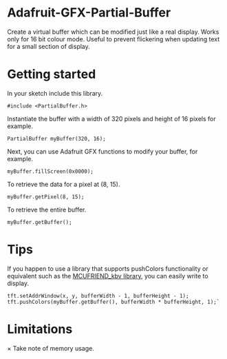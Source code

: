# Adafruit-GFX-Partial-Buffer
Create a virtual buffer which can be modified just like a real display. Works only for 16 bit colour mode. Useful to prevent flickering when updating text for a small section of display.
# Getting started
In your sketch include this library.

`#include <PartialBuffer.h>`

Instantiate the buffer with a width of 320 pixels and height of 16 pixels for example.

`PartialBuffer myBuffer(320, 16);`

Next, you can use Adafruit GFX functions to modify your buffer, for example.

`myBuffer.fillScreen(0x0000);`

To retrieve the data for a pixel at (8, 15).

`myBuffer.getPixel(8, 15);`

To retrieve the entire buffer.

`myBuffer.getBuffer();`
# Tips
If you happen to use a library that supports pushColors functionality or equivalent such as the [MCUFRIEND_kbv library](https://github.com/prenticedavid/MCUFRIEND_kbv), you can easily write to display.

```
tft.setAddrWindow(x, y, bufferWidth - 1, bufferHeight - 1);
tft.pushColors(myBuffer.getBuffer(), bufferWidth * bufferHeight, 1);`
```

# Limitations
× Take note of memory usage.
